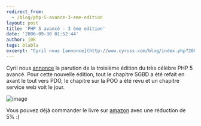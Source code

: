 ```yaml
---
redirect_from:
  - /blog/php-5-avance-3-eme-edition
layout: post
title: 'PHP 5 avancé - 3 ème edition'
date: '2006-09-30 01:52:44'
author: j0k
tags: blabla
excerpt: "Cyril nous [annonce](http://www.cyruss.com/blog/index.php?2006/09/29/112-php-5-avance-3-eme-edition) la parution de la troisième édition du très célèbre PHP 5 avancé.     \nPour cette nouvelle édition, tout le chapitre SGBD a été refait en axant le tout vers PDO, le chapitre sur la POO a été revu et un chapitre service web voit le jour.  \n  \n      …"
---
```


Cyril nous [annonce](http://www.cyruss.com/blog/index.php?2006/09/29/112-php-5-avance-3-eme-edition) la parution de la troisième édition du très célèbre PHP 5 avancé.
Pour cette nouvelle édition, tout le chapitre SGBD a été refait en axant le tout vers PDO, le chapitre sur la POO a été revu et un chapitre service web voit le jour.

 ![image](https://www.cyruss.com/blog/images/php5avance-3.jpg)

Vous pouvez déjà commander le livre sur [amazon](http://www.amazon.fr/livre-php/dp/2212120044/) avec une réduction de 5% :)
